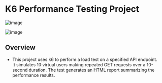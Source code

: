 # K6 Performance Testing Project
![image](https://github.com/user-attachments/assets/4d4d7a79-db39-462c-a747-3e3961749e6a)

![image](https://github.com/user-attachments/assets/89b5a0bb-021b-43d0-97c5-13bb7d9f0a76)

## Overview
- This project uses k6 to perform a load test on a specified API endpoint. It simulates 10 virtual users making repeated GET requests over a 10-second duration. The test generates an HTML report summarizing the performance results.
